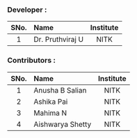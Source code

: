 ### Developer :

| SNo. | Name | Institute |
| :--: | :-- | :-------: |
|  1   | Dr. Pruthviraj U | NITK |

### Contributors :

| SNo. | Name | Institute |
| :--: | :-- | :-------: |
|  1   | Anusha B Salian | NITK |
|  2   | Ashika Pai | NITK |
|  3   | Mahima N | NITK |
|  4   | Aishwarya Shetty | NITK |
